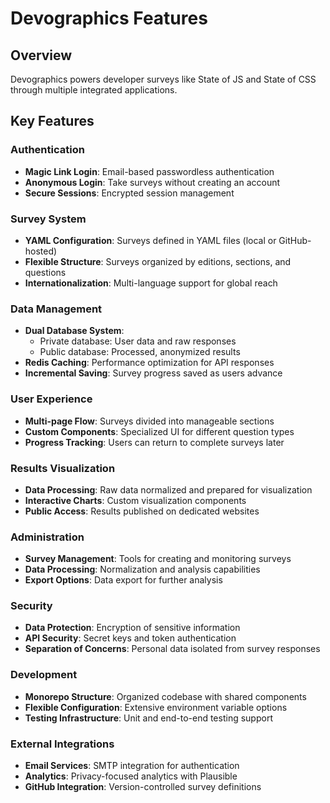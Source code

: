# Devographics Features

## Overview

Devographics powers developer surveys like State of JS and State of CSS through multiple integrated applications.

## Key Features

### Authentication

- **Magic Link Login**: Email-based passwordless authentication
- **Anonymous Login**: Take surveys without creating an account
- **Secure Sessions**: Encrypted session management

### Survey System

- **YAML Configuration**: Surveys defined in YAML files (local or GitHub-hosted)
- **Flexible Structure**: Surveys organized by editions, sections, and questions
- **Internationalization**: Multi-language support for global reach

### Data Management

- **Dual Database System**:
  - Private database: User data and raw responses
  - Public database: Processed, anonymized results
- **Redis Caching**: Performance optimization for API responses
- **Incremental Saving**: Survey progress saved as users advance

### User Experience

- **Multi-page Flow**: Surveys divided into manageable sections
- **Custom Components**: Specialized UI for different question types
- **Progress Tracking**: Users can return to complete surveys later

### Results Visualization

- **Data Processing**: Raw data normalized and prepared for visualization
- **Interactive Charts**: Custom visualization components
- **Public Access**: Results published on dedicated websites

### Administration

- **Survey Management**: Tools for creating and monitoring surveys
- **Data Processing**: Normalization and analysis capabilities
- **Export Options**: Data export for further analysis

### Security

- **Data Protection**: Encryption of sensitive information
- **API Security**: Secret keys and token authentication
- **Separation of Concerns**: Personal data isolated from survey responses

### Development

- **Monorepo Structure**: Organized codebase with shared components
- **Flexible Configuration**: Extensive environment variable options
- **Testing Infrastructure**: Unit and end-to-end testing support

### External Integrations

- **Email Services**: SMTP integration for authentication
- **Analytics**: Privacy-focused analytics with Plausible
- **GitHub Integration**: Version-controlled survey definitions
